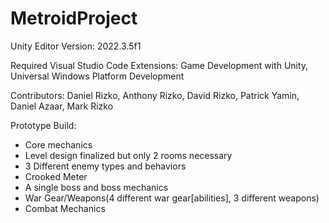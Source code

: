 # MetroidProject
Unity Editor Version: 2022.3.5f1

Required Visual Studio Code Extensions: Game Development with Unity, Universal Windows Platform Development

Contributors: Daniel Rizko, Anthony Rizko, David Rizko, Patrick Yamin, Daniel Azaar, Mark Rizko

Prototype Build:
- Core mechanics
- Level design finalized but only 2 rooms necessary
- 3 Different enemy types and behaviors
- Crooked Meter
- A single boss and boss mechanics
- War Gear/Weapons(4 different war gear[abilities], 3 different weapons) 
- Combat Mechanics
